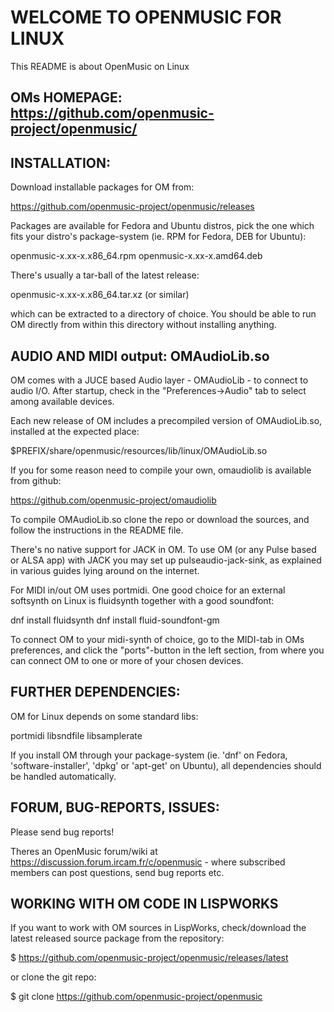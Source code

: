 # WELCOME TO OPENMUSIC FOR LINUX

This README is about OpenMusic on Linux

## OMs HOMEPAGE: <https://github.com/openmusic-project/openmusic/>


## INSTALLATION:

Download installable packages for OM from:

<https://github.com/openmusic-project/openmusic/releases>

Packages are available for Fedora and Ubuntu distros, pick the one
which fits your distro's package-system (ie. RPM for Fedora, DEB for
Ubuntu):

openmusic-x.xx-x.x86_64.rpm
openmusic-x.xx-x.amd64.deb

There's usually a tar-ball of the latest release:

openmusic-x.xx-x.x86_64.tar.xz (or similar)

which can be extracted to a directory of choice.  You should be able
to run OM directly from within this directory without installing
anything.


## AUDIO AND MIDI output: OMAudioLib.so

OM comes with a JUCE based Audio layer - OMAudioLib - to connect to
audio I/O.  After startup, check in the "Preferences->Audio" tab to
select among available devices.

Each new release of OM includes a precompiled version of
OMAudioLib.so, installed at the expected place:

$PREFIX/share/openmusic/resources/lib/linux/OMAudioLib.so

If you for some reason need to compile your own, omaudiolib is
available from github:

<https://github.com/openmusic-project/omaudiolib>

To compile OMAudioLib.so clone the repo or download the sources, and
follow the instructions in the README file.

There's no native support for JACK in OM.  To use OM (or any Pulse
based or ALSA app) with JACK you may set up pulseaudio-jack-sink, as
explained in various guides lying around on the internet.

For MIDI in/out OM uses portmidi.  One good choice for an external
softsynth on Linux is fluidsynth together with a good soundfont:

dnf install fluidsynth
dnf install fluid-soundfont-gm

To connect OM to your midi-synth of choice, go to the MIDI-tab in OMs
preferences, and click the "ports"-button in the left section, from
where you can connect OM to one or more of your chosen devices.

## FURTHER DEPENDENCIES:

OM for Linux depends on some standard libs:

portmidi
libsndfile
libsamplerate

If you install OM through your package-system (ie. 'dnf' on Fedora,
'software-installer', 'dpkg' or 'apt-get' on Ubuntu), all dependencies
should be handled automatically.


## FORUM, BUG-REPORTS, ISSUES:

Please send bug reports!

Theres an OpenMusic forum/wiki at
<https://discussion.forum.ircam.fr/c/openmusic> - where subscribed
members can post questions, send bug reports etc.


## WORKING WITH OM CODE IN LISPWORKS

If you want to work with OM sources in LispWorks, check/download the
latest released source package from the repository:

$ <https://github.com/openmusic-project/openmusic/releases/latest>

or clone the git repo:

$ git clone <https://github.com/openmusic-project/openmusic>

